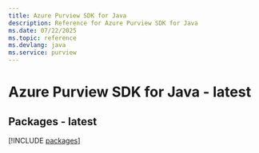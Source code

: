 ```yaml
---
title: Azure Purview SDK for Java
description: Reference for Azure Purview SDK for Java
ms.date: 07/22/2025
ms.topic: reference
ms.devlang: java
ms.service: purview
---
```

# Azure Purview SDK for Java - latest
## Packages - latest
[!INCLUDE [packages](purview-index.md)]